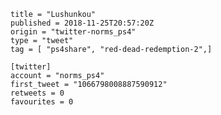 ```
title = "Lushunkou"
published = 2018-11-25T20:57:20Z
origin = "twitter-norms_ps4"
type = "tweet"
tag = [ "ps4share", "red-dead-redemption-2",]

[twitter]
account = "norms_ps4"
first_tweet = "1066798008887590912"
retweets = 0
favourites = 0
```

<p class='image'><img src='https://mnf.m17s.net/2018/11/25/Ds4HIiAWkAAkclc.jpg' alt=''></p>

